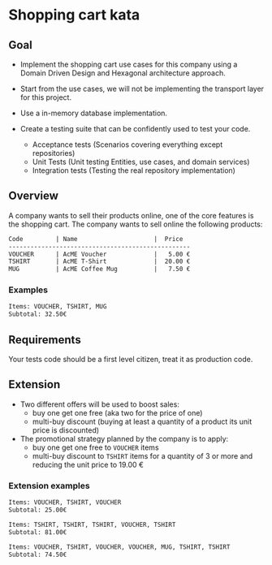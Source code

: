# Shopping cart kata

## Goal

- Implement the shopping cart use cases for this company using a Domain Driven Design and Hexagonal architecture approach.
- Start from the use cases, we will not be implementing the transport layer for this project.
- Use a in-memory database implementation.

- Create a testing suite that can be confidently used to test your code.
  - Acceptance tests (Scenarios covering everything except repositories)
  - Unit Tests (Unit testing Entities, use cases, and domain services)
  - Integration tests (Testing the real repository implementation)

## Overview

A company wants to sell their products online, one of the core features is the shopping cart.
The company wants to sell online the following products:

```txt
Code         | Name                     |  Price
--------------------------------------------------
VOUCHER      | AcME Voucher             |   5.00 €
TSHIRT       | AcME T-Shirt             |  20.00 €
MUG          | AcME Coffee Mug          |   7.50 €
```

### Examples

```txt
Items: VOUCHER, TSHIRT, MUG
Subtotal: 32.50€
```

## Requirements

Your tests code should be a first level citizen, treat it as production code.

## Extension

- Two different offers will be used to boost sales:
  - buy one get one free (aka two for the price of one)
  - multi-buy discount (buying at least a quantity of a product its unit price is discounted)
- The promotional strategy planned by the company is to apply:
  - buy one get one free to `VOUCHER` items
  - multi-buy discount to `TSHIRT` items for a quantity of 3 or more and reducing the unit price to 19.00 €

### Extension examples

```txt
Items: VOUCHER, TSHIRT, VOUCHER
Subtotal: 25.00€

Items: TSHIRT, TSHIRT, TSHIRT, VOUCHER, TSHIRT
Subtotal: 81.00€

Items: VOUCHER, TSHIRT, VOUCHER, VOUCHER, MUG, TSHIRT, TSHIRT
Subtotal: 74.50€
```
